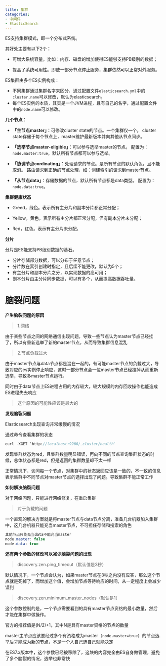 ```yaml
---
title: 集群
categories: 
- 中间件
- ElasticSearch
---
```


ES支持集群模式，即一个分布式系统。

其好处主要有以下2个：

* 可增大系统容量。比如：内存、磁盘的增加使得ES能够支持PB级别的数据；

* 提高了系统可用性。即使一部分节点停止服务，集群依然可以正常对外服务。

ES集群由多个ES实例构成：

* 不同集群通过集群名字来区分，通过配置文件`elasticsearch.yml`中的`cluster.name`可以修改，默认为elasticsearch。
* 每个ES实例的本质，其实是一个JVM进程，且有自己的名字，通过配置文件中的`node.name`可以修改。

**几个节点：**

* **「主节点master」**：可修改cluster state的节点。一个集群仅一个。 cluster state存储于每个节点上，master维护最新版本并向其他从节点同步。

* **「选举节点master-eligible」**：可以参与选举master的节点。 配置为：`node.master:true`。默认所有节点都可以参与选举。

* **「协调节点cordinating」**：处理请求的节点。是所有节点的默认角色，且不能取消。 路由请求到正确的节点处理，如：创建索引的请求到master节点。

* **「从节点data」**：存储数据的节点，默认所有节点都是data类型。 配置为：`node.data:true`。

**集群健康状态**

* Greed，绿色。表示所有主分片和副本分片都正常分配；

* Yellow，黄色。表示所有主分片都正常分配，但有副本分片未分配；

* Red，红色。表示有主分片未分配。

**分片**

分片是ES能支持PB级别数据的基石。

* 分片存储部分数据，可以分布于任意节点；
* 分片数在索引创建时指定，且后续不能更改，默认为5个；
* 有主分片和副本分片之分，以实现数据的高可用；
* 副本分片由主分片同步数据，可以有多个，从而提高数据吞吐量。

# 脑裂问题

**产生脑裂问题的原因**

> 1.网络

由于某些节点之间的网络通信出现问题，导致一些节点认为master节点已经挂了，所以有重新选举了新的master节点，从而导致集群信息混乱

> 2.节点负载过大

由于master节点与data节点都是混在一起的，有可能master节点的负载过大，导致对应的es实例停止响应，这时一部分节点会一位master节点已经挂掉从而重新选举，导致多master节点运行。

同时由于data节点上ES进程占用的内存较大，较大规模的内存回收操作也能造成ES进程失去响应

> 这个原因的可能性应该是最大的

**发现脑裂问题**

Elasticsearch出现查询非常缓慢的情况

通过命令查看集群的状态

```java
curl -XGET ‘http://localhost:9200/_cluster/health’
```

发现集群状态为red，且集群数量明显错误，再向不同的节点查询集群状态的时候，总体状态都是red，但是返回的集群数量却不太一样

正常情况下，访问每一个节点，对集群中的状态返回应该是一致的，不一致的信息表示集群中不同节点对master节点的选择出现了问题。导致集群不能正常工作

**如何解决脑裂问题**

对于网络问题，只能进行网络修复，在重启集群

> 对于负载的问题

一个直观的解决方案就是将master节点与data节点分离，准备几台机器加入集群中，这几台机器只能充当master节点，不可担任存储和搜索的角色

```java
其他节点只能充当data不能充当master
node.master: false
node.data: true
```

**还有两个参数的修改可以减少脑裂问题的出现**

> discovery.zen.ping_timeout（默认值是3秒）

默认情况下，一个节点会认为，如果master节点在3秒之内没有应答，那么这个节点就是死掉了，而增加这个值，会增加节点等待响应的时间，从一定程度上会减少误判

> discovery.zen.minimum_master_nodes（默认是1）

这个参数控制的是，一个节点需要看到的具有master节点资格的最小数量，然后才能在集群中做操作。

官方的推荐值是(N/2)+1，其中N是具有master资格的节点的数量

master主节点应该要经过多个有资格成为master（`node.master=true`）的节点选举后才能成为新的节点，不是一个人自己选自己就能决定

在ES7.x版本中，这个参数已经被移除了，这块的内容完全由ES自身做管理，避免了多个脑裂的情况，选举也非常快